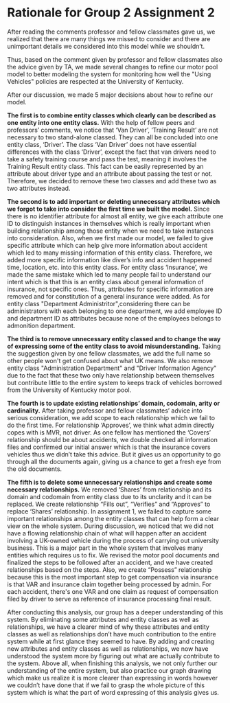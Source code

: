 # Rationale for Group 2 Assignment 2

After reading the comments professor and fellow classmates gave us, we realized that there are many things we missed to consider and there are unimportant details we considered into this model while we shouldn’t.

Thus, based on the comment given by professor and fellow classmates also the advice given by TA, we made several changes to refine our motor pool model to better modeling the system for monitoring how well the "Using Vehicles" policies are respected at the University of Kentucky.

After our discussion, we made 5 major decisions about how to refine our model.

**The first is to combine entity classes which clearly can be described as one entity into one entity class.** With the help of fellow peers and professors’ comments, we notice that ‘Van Driver’, ‘Training Result’ are not necessary to two stand-alone classed. They can all be concluded into one entity class, ‘Driver’. The class ‘Van Driver’ does not have essential differences with the class ‘Driver’, except the fact that van drivers need to take a safety training course and pass the test, meaning it involves the Training Result entity class. This fact can be easily represented by an attribute about driver type and an attribute about passing the test or not. Therefore, we decided to remove these two classes and add these two as two attributes instead.

**The second is to add important or deleting unnecessary attributes which we forgot to take into consider the first time we built the model.** Since there is no identifier attribute for almost all entity, we give each attribute one ID to distinguish instances in themselves which is really important when building relationship among those entity when we need to take instances into consideration. Also, when we first made our model, we failed to give specific attribute which can help give more information about accident which led to many missing information of this entity class. Therefore, we added more specific information like diver’s info and accident happened time, location, etc. into this entity class. For entity class ‘Insurance’, we made the same mistake which led to many people fail to understand our intent which is that this is an entity class about general information of insurance, not specific ones. Thus, attributes for specific information are removed and for constitution of a general insurance were added. As for entity class "Department Administritor",considering there can be administrators with each belonging to one department, we add employee ID and department ID as attributes because none of the employees belongs to admonition department.

**The third is to remove unnecessary entity classed and to change the way of expressing some of the entity class to avoid misunderstanding.** Taking the suggestion given by one fellow classmates, we add the full name so other people won't get confused about what UK means. We also remove entity class "Administration Department" and "Driver Information Agency" due to the fact that these two only have relationship between themselves but contribute little to the entire system to keeps track of vehicles borrowed from the University of Kentucky motor pool.

**The fourth is to update existing relationships’ domain, codomain, arity or cardinality.** After taking professor and fellow classmates’ advice into serious consideration, we add scope to each relationship which we fail to do the first time.  For relationship ‘Approves’, we think what admin directly copes with is MVR, not driver. As one fellow has mentioned the ‘Covers’ relationship should be about accidents, we double checked all information files and confirmed our initial answer which is that the insurance covers vehicles thus we didn’t take this advice. But it gives us an opportunity to go through all the documents again, giving us a chance to get a fresh eye from the old documents.

**The fifth is to delete some unnecessary relationships and create some necessary relationships.** We removed ‘Shares’ from relationship and its domain and codomain from entity class due to its unclarity and it can be replaced. We create relationship “Fills out”, “Verifies” and “Approves” to replace ‘Shares’ relationship. In assignment 1, we failed to capture some important relationships among the entity classes that can help form a clear view on the whole system. During discussion, we noticed that we did not have a flowing relationship chain of what will happen after an accident involving a UK-owned vehicle during the process of carrying out university business. This is a major part in the whole system that involves many entities which requires us to fix. We revised the motor pool documents and finalized the steps to be followed after an accident, and we have created relationships based on the steps. Also, we create “Possess” relationship because this is the most important step to get compensation via insurance is that VAR and insurance claim together being processed by admin. For each accident, there's one VAR and one claim as request of compensation filed by driver to serve as reference of insurance processing final result. 

After conducting this analysis, our group has a deeper understanding of this system. By eliminating some attributes and entity classes as well as relationships, we have a clearer mind of why these attributes and entity classes as well as relationships don’t have much contribution to the entire system while at first glance they seemed to have. By adding and creating new attributes and entity classes as well as relationships, we now have understood the system more by figuring out what are actually contribute to the system. Above all, when finishing this analysis, we not only further our understanding of the entire system, but also practice our graph drawing which make us realize it is more clearer than expressing in words however we couldn’t have done that if we fail to grasp the whole picture of this system which is what the part of word expressing of this analysis gives us.
